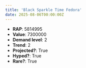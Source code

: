 ```yaml
---
title: 'Black Sparkle Time Fedora'
date: 2025-08-06T00:00:00Z
---
```

- **RAP**: 5814995
- **Value**: 7300000
- **Demand level**: 2
- **Trend**: 2
- **Projected?**: True
- **Hyped?**: True
- **Rare?**: True
